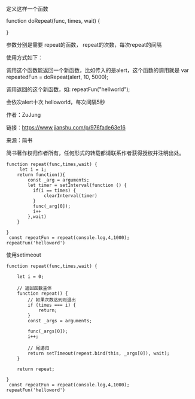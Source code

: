 定义这样一个函数

function doRepeat(func, times, wait) {

}

参数分别是需要 repeat的函数， repeat的次数，每次repeat的间隔

使用方式如下：

调用这个函数能返回一个新函数，比如传入的是alert，这个函数的调用就是
 var repeatedFun = doRepeat(alert, 10, 5000);

调用返回的这个新函数，如: repeatFun("hellworld");

会依次alert十次 helloworld，每次间隔5秒

作者：ZuJung

链接：https://www.jianshu.com/p/976fade63e16

来源：简书

简书著作权归作者所有，任何形式的转载都请联系作者获得授权并注明出处。

```
function repeat(func,times,wait) {
     let i = 1;
    return function(){
        const _arg = arguments;
        let timer = setInterval(function () {
          if(i == times) {
              clearInterval(timer)
          }
          func(_arg[0]);
          i++
        },wait)
    }

}
 const repeatFun = repeat(console.log,4,1000);
repeatFun('helloword')
```

使用setimeout

```
function repeat(func,times,wait) {

    let i = 0;

    // 返回函数主体
    function repeat() {
        // 如果次数达到则退出
        if (times === i) {
            return;
        }
        const _args = arguments;

        func(_args[0]);
        i++;

        // 尾递归
        return setTimeout(repeat.bind(this, _args[0]), wait);
    }

    return repeat;

}
 const repeatFun = repeat(console.log,4,1000);
repeatFun('helloword')
```

